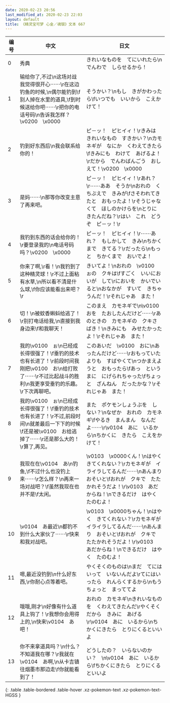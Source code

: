 ```yaml
---
date: 2020-02-23 20:56
last_modified_at: 2020-02-23 22:03
layout: default
title: 《精灵宝可梦 心金／魂银》文本 667
---
```

| 编号 | 中文 | 日文 |
| ---- | ---- | ---- |
| 0 | 秀典 | きれいなものを　てにいれたら\nでんわで　しらせるから！ |
| 1 | 输给你了,不过\n这场对战我觉得很开心⋯⋯\r在这边钓鱼的时候,\n偶尔能钓到\f别人掉在水里的道具,\f到时候送给你吧⋯⋯\r把你的电话号码\n告诉我怎样？\v0200　\x0000 | そうかい？\nもし　きがかわったら\fいつでも　いいから　こえかけて！ |
| 2 | 钓到好东西后\n我会联系给你的！ | ピ－ッ！　ピヒイィ！\rきみは　きれいなもの　すきかい？\nカモネギが　なにか　くわえてきたら\fきみにも　わけて　あげるよ！\rだから　でんわばんごう　おしえて！\v0200　\x0000 |
| 3 | 是妈⋯⋯\n那等你改变主意了再来吧。 | ピ－ッ！　ピヒイィ！\rあれ？\r⋯⋯ああ　そうか\nおれの　くちぶえで　きみが\fさそわれてきたと　おもったよ！\rそうじゃなくて　ほしのかけらを\nとりに　きたんだね？\rはい　これ　どうぞ　ピ－ッ！\r |
| 4 | 我钓到东西的话会给你的！\r要登录我的\n电话号码吗？\v0200　\x0000 | ピ－ッ！　ピヒイィ！\r⋯⋯あれ？　もしかして　きみ\nちかくまで　きてる？\rだったら\nもっと　ちかくまで　おいでよ！ |
| 5 | 你来了啊,\r看！\n我钓到了这种精灵球！\r不过上面粘有水草,\n所以看不清是什么球,\f你应该能看出来吧？\r | きいてよ！\nおれの　\v0100　ぉの　クキは\fすごく　いいにおいが　して\rにおいを　かいでいると\nおなかが　すいて　きちゃうんだ！\rそれじゃあ　また！ |
| 6 | 切！\n被蚊香蝌蚪给逃了！\r别打电话给我,\n直接到我身边来\f和我聊天！ | このまえ　カモネギで\n\v0100　おを　たおしたんだけど⋯⋯\rあのときの　カモネギの　クキさばき！\nきみにも　みせたかったよ！\rそれじゃあ　また！ |
| 7 | 我的\v0100　ぉ\n已经成长得很强了！\f垂钓的技术也有长进了！\r前段时间我刚把\v0100　お\n给打败了⋯⋯\r不过比起战斗的胜利\n我更享受垂钓的乐趣。\r下次再聊吧。 | このあいだ　\v0100　おに\nあったんだけど⋯⋯\rおもっていたよりも　すばやくて\nつかまえようと　おもったら\fあっ　というまに　にげられちゃった\fちょっと　ざんねん　だったかな？\rそれじゃあ　また！ |
| 8 | 我的\v0100　ぉ\n已经成长得很强了！\f垂钓的技术也有长进了！\r不过,前段时间\n就差最后一下下的时候\f还是被\v0100　お给逃掉了⋯⋯\r还是那么大的！\r算了,再见。 | また　ポケモンしょうぶを　しない？\nなぜか　おれの　カモネギ\fやるき　まんまん　なんだよ⋯⋯\r\v0104　あに　いるから\nちかくに　きたら　こえをかけて！ |
| 9 | 我现在在\v0104　あ\n钓鱼,\f不过什么也没钓上来⋯⋯\r怎么样？\n再来一场对战吧？\f虽然我现在也并不是\f太闲。 | \v0103　\x0000くん！\nはやく　きてくれない？\rカモネギが　イライラしてるんだ⋯⋯\nあんまり　おそいと\fおれが　クキで　たたかれそうだよ！\r\v0103　あだからね！\nできるだけ　はやく　たのむよ！ |
| 10 | \v0104　あ最近\n都钓不到什么大家伙了⋯⋯\r快来和我对战吧。 | \v0103　\x0000ちゃん！\nはやく　きてくれない？\rカモネギが　イライラしてるんだ⋯⋯\nあんまり　おそいと\fおれが　クキで　たたかれそうだよ！\r\v0103　あだからね！\nできるだけ　はやく　たのむよ！ |
| 11 | 嗯,最近没钓到\n什么好东西,\r你耐心点等着吧。 | やくそくのものは\nまだ　てにはいって　いないんだよ\rてにはいったら　れんらくするから\nもう　ちょっと　まっててよ |
| 12 | 哦哦,刚才\n好像有什么道具上钩了！\r我想你会用得上的,\n快来\v0104　あ吧！ | おれの　カモネギ\nきれいなものを　くわえてきたんだ\rやくそくだから　きみに　あげる\r\v0104　あに　いるから\nちかくにきたら　とりにくるといいよ |
| 13 | 你不来拿道具吗？\n什么？不知道我在哪？\r我就在\v0104　あ啊,\n从卡吉镇往烟墨市那边走\f你就能看到了！ | どうしたの？　いらないのかい？　\n\v0104　あに　いるから\fちかくにきたら　とりにくるといいよ |
{: .table .table-bordered .table-hover .xz-pokemon-text .xz-pokemon-text-HGSS }
